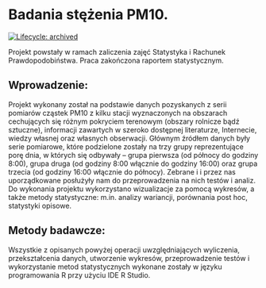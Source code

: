 # Badania stężenia PM10.
<!-- badges: start -->
[![Lifecycle:
archived](https://img.shields.io/badge/lifecycle-archived-red.svg)](https://www.tidyverse.org/lifecycle/#experimental)
<!-- badges: end -->
Projekt powstały w ramach zaliczenia zajęć Statystyka i Rachunek Prawdopodobiństwa. Praca zakończona raportem statystycznym.

## Wprowadzenie:

Projekt wykonany został na podstawie danych pozyskanych z serii pomiarów cząstek PM10 z kilku stacji wyznaczonych na obszarach cechujących się różnym pokryciem terenowym (obszary rolnicze bądź sztuczne), informacji zawartych w szeroko dostępnej literaturze, Internecie, wiedzy własnej oraz własnych obserwacji. Głównym źródłem danych były serie pomiarowe, które podzielone zostały na trzy grupy reprezentujące porę dnia, w których się odbywały – grupa pierwsza (od północy do godziny 8:00), grupa druga (od godziny 8:00 włącznie do godziny 16:00) oraz grupa trzecia (od godziny 16:00 włącznie do północy). Zebrane i i przez nas uporządkowane posłużyły nam do przeprowadzenia na nich testów i analiz. Do wykonania projektu wykorzystano wizualizacje za pomocą wykresów, a także metody statystyczne: m.in. analizy wariancji, porównania post hoc, statystyki opisowe. 

## Metody badawcze:

Wszystkie z opisanych powyżej operacji uwzględniających wyliczenia, przekształcenia danych, utworzenie wykresów, przeprowadzenie testów i wykorzystanie metod statystycznych wykonane zostały w języku programowania R przy użyciu IDE R Studio.


